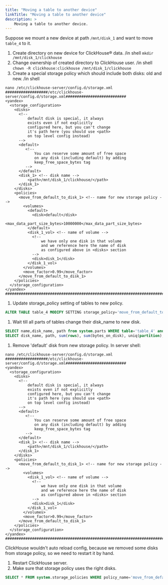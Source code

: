 ```yaml
---
title: "Moving a table to another device"
linkTitle: "Moving a table to another device"
description: >
    Moving a table to another device.
---
```

Suppose we mount a new device at path `/mnt/disk_1` and want to move `table_4` to it.

1. Create directory on new device for ClickHouse® data. /in shell `mkdir /mnt/disk_1/clickhouse`
2. Change ownership of created directory to ClickHouse user. /in shell `chown -R clickhouse:clickhouse /mnt/disk_1/clickhouse`
3. Create a special storage policy which should include both disks: old and new. /in shell

```markup
nano /etc/clickhouse-server/config.d/storage.xml
###################/etc/clickhouse-server/config.d/storage.xml###########################
<yandex>
  <storage_configuration>
    <disks>
      <!--
          default disk is special, it always
          exists even if not explicitly
          configured here, but you can't change
          it's path here (you should use <path>
          on top level config instead)
      -->
      <default>
         <!--
             You can reserve some amount of free space
             on any disk (including default) by adding
             keep_free_space_bytes tag
         -->
      </default>
      <disk_1> <!-- disk name -->
          <path>/mnt/disk_1/clickhouse/</path>
      </disk_1>
    </disks>
    <policies>
      <move_from_default_to_disk_1> <!-- name for new storage policy -->
        <volumes>
          <default>
            <disk>default</disk>
            <max_data_part_size_bytes>10000000</max_data_part_size_bytes>
          </default>
          <disk_1_vol> <!-- name of volume -->
            <!--
                we have only one disk in that volume
                and we reference here the name of disk
                as configured above in <disks> section
            -->
            <disk>disk_1</disk>
          </disk_1_vol>
        </volumes>
        <move_factor>0.99</move_factor>
      </move_from_default_to_disk_1>
    </policies>
  </storage_configuration>
</yandex>
#########################################################################################
```

1. Update storage_policy setting of tables to new policy.

```sql
ALTER TABLE table_4 MODIFY SETTING storage_policy='move_from_default_to_disk_1';
```

1. Wait till all parts of tables change their disk_name to new disk.

```sql
SELECT name,disk_name, path from system.parts WHERE table='table_4' and active;
SELECT disk_name, path, sum(rows), sum(bytes_on_disk), uniq(partition), count() FROM system.parts WHERE table='table_4' and active GROUP BY disk_name, path ORDER BY disk_name, path;
```

1. Remove 'default' disk from new storage policy.  In server shell:

```markup
nano /etc/clickhouse-server/config.d/storage.xml
###################/etc/clickhouse-server/config.d/storage.xml###########################
<yandex>
  <storage_configuration>
    <disks>
      <!--
          default disk is special, it always
          exists even if not explicitly
          configured here, but you can't change
          it's path here (you should use <path>
          on top level config instead)
      -->
      <default>
         <!--
             You can reserve some amount of free space
             on any disk (including default) by adding
             keep_free_space_bytes tag
         -->
      </default>
      <disk_1> <!-- disk name -->
          <path>/mnt/disk_1/clickhouse/</path>
      </disk_1>
    </disks>
    <policies>
      <move_from_default_to_disk_1> <!-- name for new storage policy -->
        <volumes>
          <disk_1_vol> <!-- name of volume -->
            <!--
                we have only one disk in that volume
                and we reference here the name of disk
                as configured above in <disks> section
            -->
            <disk>disk_1</disk>
          </disk_1_vol>
        </volumes>
        <move_factor>0.99</move_factor>
      </move_from_default_to_disk_1>
    </policies>
  </storage_configuration>
</yandex>
#########################################################################################
```

ClickHouse wouldn't auto reload config, because we removed some disks from storage policy, so we need to restart it by hand.

1. Restart ClickHouse server.
2. Make sure that storage policy uses the right disks.

```sql
SELECT * FROM system.storage_policies WHERE policy_name='move_from_default_to_disk_1';
```
